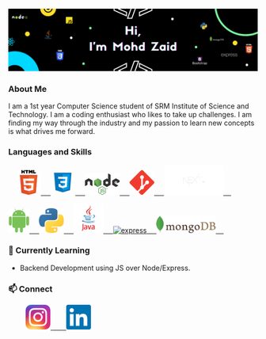 [![Zaid's GitHub Banner](./assets/GitHubHeader.png)](#)
### About Me
I am a 1st year Computer Science student of SRM Institute of Science and Technology. I am a coding enthusiast who likes to take up challenges. I am finding my way through the industry and my passion to learn new concepts is what drives me forward.

### Languages and Skills
&nbsp;&nbsp;&nbsp;
<a href="#">
<img
      src="./assets/icons/htmlIcon.png"
      alt="html"
      width="50"
      height="50"/>
      &nbsp;&nbsp;&nbsp;
<img
      src="./assets/icons/cssIcon.png"
      alt="css"
      width="50"
      height="50"/>
      &nbsp;&nbsp;&nbsp;
<img
      src="./assets/icons/nodeIcon.png"
      alt="node"
      width="70"/>
      &nbsp;&nbsp;&nbsp;
<img
      src="./assets/icons/gitIcon.png"
      alt="git"
      width="50"
      height="50"/>
      &nbsp;&nbsp;&nbsp;
<img
      src="./assets/icons/nextLogo.png"
      alt="nextJS"
      width="120"/>
      &nbsp;&nbsp;&nbsp;
<div>
<img
      src="./assets/icons/androidIcon.png"
      alt="android"
      height="50"/>
      &nbsp;&nbsp;&nbsp;
<img
      src="./assets/icons/pythonIcon.png"
      alt="python"
      width="50"
      height="50"/>
      &nbsp;&nbsp;&nbsp;
<img
      src="./assets/icons/javaIcon.png"
      alt="java"
      width="60"
      height="60"/>
      &nbsp;&nbsp;&nbsp;
<img
      src="./assets/icons/expressIcon.png"
      alt="express"
      width="120"/>
      &nbsp;&nbsp;&nbsp;
<img
      src="./assets/icons/mongoIcon.png"
      alt="mongo"
      width="120"/>
      &nbsp;&nbsp;&nbsp;
</a>

### 🌱 Currently Learning
- Backend Development using JS over Node/Express.

<h3>📫 Connect</h3>
</a>
&nbsp;&nbsp;&nbsp;&nbsp;&nbsp;&nbsp;&nbsp;&nbsp;
    <a href="https://www.instagram.com/zaid.js/" target="_blank">
    <img
      src="./assets/icons/instaIcon.png"
      alt="instagram"
      width="50"
      height="50"/>
    <a href="https://www.linkedin.com/in/mohd-zaid-17713221a/" target="_blank">
    &nbsp;&nbsp;&nbsp;&nbsp;&nbsp;&nbsp;
    <img
      src="./assets/icons/linkedinIcon.png"
      alt="instagram"
      width="50"
      height="50"
    />
</a>
<!--
**zaidtab123/zaidtab123** is a ✨ _special_ ✨ repository because its `README.md` (this file) appears on your GitHub profile.

Here are some ideas to get you started:

- 🔭 I’m currently working on ...
- 🌱 I’m currently learning ...
- 👯 I’m looking to collaborate on ...
- 🤔 I’m looking for help with ...
- 💬 Ask me about ...
- 📫 How to reach me: ...
- 😄 Pronouns: ...
- ⚡ Fun fact: ...
-->
